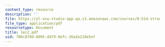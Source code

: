 ```yaml
---
content_type: resource
description: ''
file: https://ol-ocw-studio-app-qa.s3.amazonaws.com/courses/8-514-strongly-correlated-systems-in-condensed-matter-physics-fall-2003/706c870d8995d4799efc26a2e210e5ef_lec2.pdf
file_type: application/pdf
resourcetype: Document
title: lec2.pdf
uid: 706c870d-8995-d479-9efc-26a2e210e5ef
---
```

